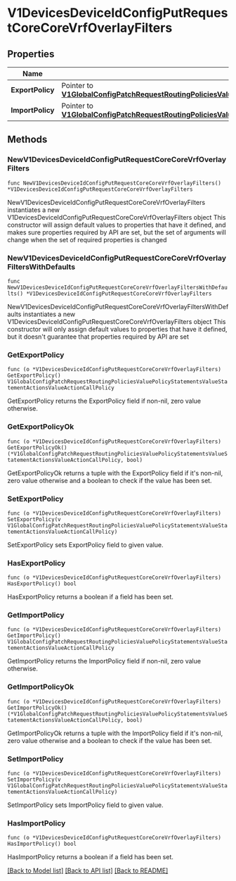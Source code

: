 # V1DevicesDeviceIdConfigPutRequestCoreCoreVrfOverlayFilters

## Properties

Name | Type | Description | Notes
------------ | ------------- | ------------- | -------------
**ExportPolicy** | Pointer to [**V1GlobalConfigPatchRequestRoutingPoliciesValuePolicyStatementsValueStatementActionsValueActionCallPolicy**](V1GlobalConfigPatchRequestRoutingPoliciesValuePolicyStatementsValueStatementActionsValueActionCallPolicy.md) |  | [optional] 
**ImportPolicy** | Pointer to [**V1GlobalConfigPatchRequestRoutingPoliciesValuePolicyStatementsValueStatementActionsValueActionCallPolicy**](V1GlobalConfigPatchRequestRoutingPoliciesValuePolicyStatementsValueStatementActionsValueActionCallPolicy.md) |  | [optional] 

## Methods

### NewV1DevicesDeviceIdConfigPutRequestCoreCoreVrfOverlayFilters

`func NewV1DevicesDeviceIdConfigPutRequestCoreCoreVrfOverlayFilters() *V1DevicesDeviceIdConfigPutRequestCoreCoreVrfOverlayFilters`

NewV1DevicesDeviceIdConfigPutRequestCoreCoreVrfOverlayFilters instantiates a new V1DevicesDeviceIdConfigPutRequestCoreCoreVrfOverlayFilters object
This constructor will assign default values to properties that have it defined,
and makes sure properties required by API are set, but the set of arguments
will change when the set of required properties is changed

### NewV1DevicesDeviceIdConfigPutRequestCoreCoreVrfOverlayFiltersWithDefaults

`func NewV1DevicesDeviceIdConfigPutRequestCoreCoreVrfOverlayFiltersWithDefaults() *V1DevicesDeviceIdConfigPutRequestCoreCoreVrfOverlayFilters`

NewV1DevicesDeviceIdConfigPutRequestCoreCoreVrfOverlayFiltersWithDefaults instantiates a new V1DevicesDeviceIdConfigPutRequestCoreCoreVrfOverlayFilters object
This constructor will only assign default values to properties that have it defined,
but it doesn't guarantee that properties required by API are set

### GetExportPolicy

`func (o *V1DevicesDeviceIdConfigPutRequestCoreCoreVrfOverlayFilters) GetExportPolicy() V1GlobalConfigPatchRequestRoutingPoliciesValuePolicyStatementsValueStatementActionsValueActionCallPolicy`

GetExportPolicy returns the ExportPolicy field if non-nil, zero value otherwise.

### GetExportPolicyOk

`func (o *V1DevicesDeviceIdConfigPutRequestCoreCoreVrfOverlayFilters) GetExportPolicyOk() (*V1GlobalConfigPatchRequestRoutingPoliciesValuePolicyStatementsValueStatementActionsValueActionCallPolicy, bool)`

GetExportPolicyOk returns a tuple with the ExportPolicy field if it's non-nil, zero value otherwise
and a boolean to check if the value has been set.

### SetExportPolicy

`func (o *V1DevicesDeviceIdConfigPutRequestCoreCoreVrfOverlayFilters) SetExportPolicy(v V1GlobalConfigPatchRequestRoutingPoliciesValuePolicyStatementsValueStatementActionsValueActionCallPolicy)`

SetExportPolicy sets ExportPolicy field to given value.

### HasExportPolicy

`func (o *V1DevicesDeviceIdConfigPutRequestCoreCoreVrfOverlayFilters) HasExportPolicy() bool`

HasExportPolicy returns a boolean if a field has been set.

### GetImportPolicy

`func (o *V1DevicesDeviceIdConfigPutRequestCoreCoreVrfOverlayFilters) GetImportPolicy() V1GlobalConfigPatchRequestRoutingPoliciesValuePolicyStatementsValueStatementActionsValueActionCallPolicy`

GetImportPolicy returns the ImportPolicy field if non-nil, zero value otherwise.

### GetImportPolicyOk

`func (o *V1DevicesDeviceIdConfigPutRequestCoreCoreVrfOverlayFilters) GetImportPolicyOk() (*V1GlobalConfigPatchRequestRoutingPoliciesValuePolicyStatementsValueStatementActionsValueActionCallPolicy, bool)`

GetImportPolicyOk returns a tuple with the ImportPolicy field if it's non-nil, zero value otherwise
and a boolean to check if the value has been set.

### SetImportPolicy

`func (o *V1DevicesDeviceIdConfigPutRequestCoreCoreVrfOverlayFilters) SetImportPolicy(v V1GlobalConfigPatchRequestRoutingPoliciesValuePolicyStatementsValueStatementActionsValueActionCallPolicy)`

SetImportPolicy sets ImportPolicy field to given value.

### HasImportPolicy

`func (o *V1DevicesDeviceIdConfigPutRequestCoreCoreVrfOverlayFilters) HasImportPolicy() bool`

HasImportPolicy returns a boolean if a field has been set.


[[Back to Model list]](../README.md#documentation-for-models) [[Back to API list]](../README.md#documentation-for-api-endpoints) [[Back to README]](../README.md)


